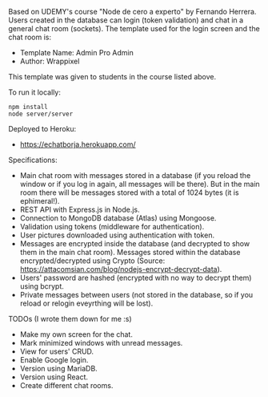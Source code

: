 Based on UDEMY's course "Node de cero a experto" by Fernando Herrera. Users created in the database can login (token validation) and chat in a general chat room (sockets). The template used for the login screen and the chat room is:

- Template Name: Admin Pro Admin
- Author: Wrappixel

This template was given to students in the course listed above.

To run it locally:

```
npm install
node server/server
```

Deployed to Heroku:

- https://echatborja.herokuapp.com/

Specifications:

- Main chat room with messages stored in a database (if you reload the window or if you log in again, all messages will be there). But in the main room there will be messages stored with a total of 1024 bytes (it is ephimeral!).
- REST API with Express.js in Node.js.
- Connection to MongoDB database (Atlas) using Mongoose.
- Validation using tokens (middleware for authentication).
- User pictures downloaded using authentication with token.
- Messages are encrypted inside the database (and decrypted to show them in the main chat room). Messages stored within the database encrypted/decrypted using Crypto (Source: https://attacomsian.com/blog/nodejs-encrypt-decrypt-data).
- Users' password are hashed (encrypted with no way to decrypt them) using bcrypt.
- Private messages between users (not stored in the database, so if you reload or relogin eveyrthing will be lost).

TODOs (I wrote them down for me :s)

- Make my own screen for the chat.
- Mark minimized windows with unread messages.
- View for users' CRUD.
- Enable Google login.
- Version using MariaDB.
- Version using React.
- Create different chat rooms.
